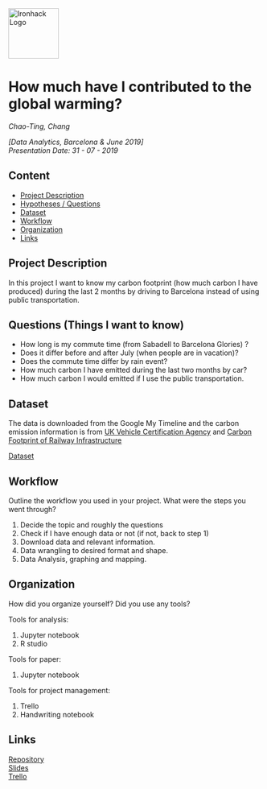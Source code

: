 <img src="https://bit.ly/2VnXWr2" alt="Ironhack Logo" width="100"/>

# How much have I contributed to the global warming?
*Chao-Ting, Chang*

*[Data Analytics, Barcelona & June 2019]*  
*Presentation Date: 31 - 07 - 2019*

## Content
- [Project Description](#project-description)
- [Hypotheses / Questions](#hypotheses-/-questions)
- [Dataset](#dataset)
- [Workflow](#workflow)
- [Organization](#organization)
- [Links](#links)

<a name="project-description"></a>

## Project Description
In this project I want to know my carbon footprint (how much carbon I have produced) during the last 2 months by driving to Barcelona instead of using public transportation. 


<a name="hypotheses-/-questions"></a>

## Questions (Things I want to know)  

 - How long is my commute time (from Sabadell to Barcelona Glories) ? 
 - Does it differ before and after July (when people are in vacation)?
 - Does the commute time differ by rain event?
 - How much carbon I have emitted during the last two months by car?
 - How much carbon I would emitted if I use the public transportation.

<a name="dataset"></a>

## Dataset
The data is downloaded from the Google My Timeline and the carbon emission information is from [UK Vehicle Certification Agency]( https://carfueldata.vehicle-certification-agency.gov.uk/) and [Carbon Footprint 
of Railway Infrastructure](https://uic.org/IMG/pdf/carbon_footprint_of_railway_infrastructure.pdf)

[Dataset]() 

<a name="workflow"></a>

## Workflow
Outline the workflow you used in your project. What were the steps you went through?

 1. Decide the topic and roughly the questions
 2. Check if I have enough data or not (if not, back to step 1)
 3. Download data and relevant information.
 4. Data wrangling to desired format and shape.
 5. Data Analysis, graphing and mapping.

<a name="organization"></a>

## Organization
How did you organize yourself? Did you use any tools?

Tools for analysis:
1. Jupyter notebook
2. R studio

Tools for paper:
1. Jupyter notebook

Tools for project management:
1. Trello
2. Handwriting notebook

<a name="links"></a>

## Links

[Repository](https://github.com/ChaotingChang/Project-Week-5-Your-Own-Project)  
[Slides](https://docs.google.com/presentation/d/1mfJRlgvmGyomYcZDcPLVlt92XbQo2txB1tN5MI9BVCE/edit?usp=sharing)  
[Trello](https://trello.com/b/QVHzBE1a/project-4-air-pollution-i-produced-chao)  
